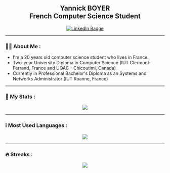 <div id="header" align="center" >

  <h2>Yannick BOYER<br>French Computer Science Student</h2>
  <div>
    <a href="https://www.linkedin.com/in/yannick-boyer-a06229171/">
      <img src="https://img.shields.io/badge/LinkedIn-blue?style=for-the-badge&logo=linkedin&logoColor=white" alt="LinkedIn Badge"/>
    </a>
  </div>
</div>

---

### 👨‍💻 About Me :

- I'm a 20 years old computer science student who lives in France.
- Two-year University Diploma in Computer Science (IUT Clermont-Ferrand, France and UQAC - Chicoutimi, Canada)
- Currently in Professional Bachelor's Diploma as an Systems and Networks Administrator (IUT Roanne, France)


---

 ### :100: My Stats :

<div align="center">
 <img class="img" src="https://github-readme-stats.vercel.app/api?username=Yannick2510&show_icons=true&theme=radical" />
</div>

---

 ### :information_source: Most Used Languages :

<div align="center">
 <img class="img" src="https://github-readme-stats.vercel.app/api/top-langs/?username=Yannick2510&theme=radical&layout=compact" />
</div> 

---

 ### :fire: Streaks :

<div align="center">
 <img class="img" src="http://github-readme-streak-stats.herokuapp.com?user=Yannick2510&theme=dark&theme=radical" />
</div>
